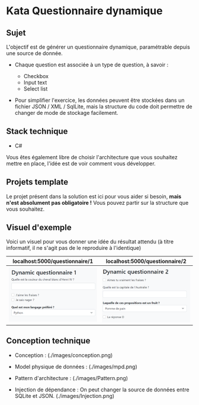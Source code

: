 # Kata Questionnaire dynamique

## Sujet
L'objectif est de générer un questionnaire dynamique, paramétrable depuis une source de donnée.
* Chaque question est associée à un type de question, à savoir :
    * Checkbox
    * Input text
    * Select list

* Pour simplifier l'exercice, les données peuvent être stockées dans un fichier JSON / XML / SqlLite, mais la structure du code doit permettre de changer de mode de stockage facilement.

## Stack technique
* C#

Vous êtes également libre de choisir l'architecture que vous souhaitez mettre en place, l'idée est de voir comment vous développer.

## Projets template

Le projet présent dans la solution est ici pour vous aider si besoin, __mais n'est absolument pas obligatoire !__ Vous pouvez partir sur la structure que vous souhaitez.

## Visuel d'exemple
Voici un visuel pour vous donner une idée du résultat attendu (à titre informatif, il ne s'agit pas de le reproduire à l'identique)

| localhost:5000/questionnaire/1                    | localhost:5000/questionnaire/2                    |
| --------------------------------------------------| ------------------------------------------------- |
| ![Questionnaire 1](./images/questionnaire_1.png)  | ![Questionnaire 2](./images/questionnaire_2.png)  |

## Conception technique
 - Conception :
 (./images/conception.png)

 - Model physique de données : 
 (./images/mpd.png)

- Pattern d'architecture : 
 (./images/Pattern.png)
 
 - Injection de dépendance : 
   On peut changer la source de données entre SQLite et JSON.
 (./images/Injection.png)